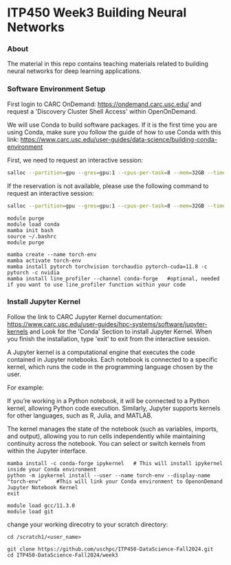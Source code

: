 # ITP450 Week3 Building Neural Networks

### About
The material in this repo contains teaching materials related to building neural networks for deep learning applications. 

### Software Environment Setup
First login to CARC OnDemand: https://ondemand.carc.usc.edu/ and request a 'Discovery Cluster Shell Access' within OpenOnDemand. 

We will use Conda to build software packages. If it is the first time you are using Conda, make sure you follow the guide of how to use Conda with this link: https://www.carc.usc.edu/user-guides/data-science/building-conda-environment

First, we need to request an interactive session:
```bash
salloc --partition=gpu --gres=gpu:1 --cpus-per-task=8 --mem=32GB --time=1:00:00 --account=irahbari_1147 --reservation=itp-450-tu
```

If the reservation is not available, please use the following command to request an interactive session: 
```bash
salloc --partition=gpu --gres=gpu:1 --cpus-per-task=8 --mem=32GB --time=1:00:00 --account=irahbari_1147
```

```
module purge
module load conda
mamba init bash
source ~/.bashrc
module purge
```
```
mamba create --name torch-env
mamba activate torch-env
mamba install pytorch torchvision torchaudio pytorch-cuda=11.8 -c pytorch -c nvidia
mamba install line_profiler --channel conda-forge   #optional, needed if you want to use line_profiler function within your code
```

### Install Jupyter Kernel
Follow the link to CARC Jupyter Kernel documentation: https://www.carc.usc.edu/user-guides/hpc-systems/software/jupyter-kernels and Look for the 'Conda' Section to install Jupyter Kernel. When you finish the installation, type 'exit' to exit from the interactive session.

A Jupyter kernel is a computational engine that executes the code contained in Jupyter notebooks. Each notebook is connected to a specific kernel, which runs the code in the programming language chosen by the user.

For example:

If you’re working in a Python notebook, it will be connected to a Python kernel, allowing Python code execution.
Similarly, Jupyter supports kernels for other languages, such as R, Julia, and MATLAB.

The kernel manages the state of the notebook (such as variables, imports, and output), allowing you to run cells independently while maintaining continuity across the notebook. You can select or switch kernels from within the Jupyter interface.
```
mamba install -c conda-forge ipykernel   # This will install ipykernel inside your Conda environment
python -m ipykernel install --user --name torch-env --display-name "torch-env"     #This will link your Conda environment to OpenonDemand Jupyter Notebook Kernel
exit 
```
```
module load gcc/11.3.0
module load git
```
change your working direcotry to your scratch directory:
```
cd /scratch1/<user_name>
```
```
git clone https://github.com/uschpc/ITP450-DataScience-Fall2024.git
cd ITP450-DataScience-Fall2024/week3
```



